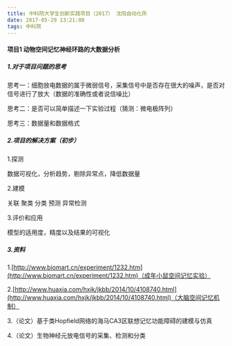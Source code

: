 ```yaml
---
title: 中科院大学生创新实践项目（2017） 沈阳自动化所
date: 2017-05-29 13:21:08
tags: 中科院
---
```


#### 项目1  动物空间记忆神经环路的大数据分析

#####   1.对于项目问题的思考

  思考一：细胞放电数据的属于微弱信号，采集信号中是否存在很大的噪声，是否对信号进行了放大（数据的准确性或者说信噪比）

  思考二：是否可以简单描述一下实验过程（猜测：微电极阵列）

  思考三：数据量和数据格式

##### 2.项目的解决方案（初步）

  1.探测

  数据可视化，分析趋势，剔除异常点，降低数据量

  2.建模

  关联 聚类 分类 预测 异常检测

3.评价和应用

模型的适用度，精度以及结果的可视化
<!--more-->
##### 3.资料

  1.[http://www.biomart.cn/experiment/1232.htm](http://www.biomart.cn/experiment/1232.htm)（成年小鼠空间记忆实验）

  2.[http://www.huaxia.com/hxjk/jkbb/2014/10/4108740.html](http://www.huaxia.com/hxjk/jkbb/2014/10/4108740.html)（大脑空间记忆机制）

  3.（论文）基于类Hopfield网络的海马CA3区联想记忆功能障碍的建模与仿真

  4.（论文）生物神经元放电信号的采集、检测和分类